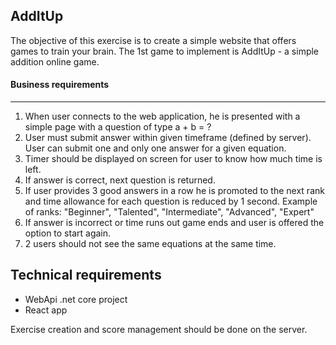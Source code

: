 ## AddItUp
The objective of this exercise is to create a simple website that offers games to train your brain.
The 1st game to implement is AddItUp - a simple addition online game.

#### Business requirements
----------------------------
1. When user connects to the web application, he is presented with a simple page with a question of type a + b = ?
2. User must submit answer within given timeframe (defined by server). User can submit one and only one answer for a given equation.
3. Timer should be displayed on screen for user to know how much time is left.
4. If answer is correct, next question is returned.
5. If user provides 3 good answers in a row he is promoted to the next rank and time allowance for each question is reduced by 1 second.
   Example of ranks: "Beginner", "Talented", "Intermediate", "Advanced", "Expert"
6. If answer is incorrect or time runs out game ends and user is offered the option to start again.
7. 2 users should not see the same equations at the same time.

Technical requirements
-----------------------------
- WebApi .net core project
- React app

Exercise creation and score management should be done on the server.

